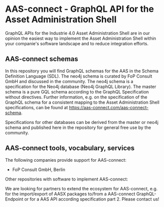 # AAS-connect - GraphQL API for the Asset Administration Shell

GraphQL APIs for the Industrie 4.0 Asset Administration Shell are in our opinion the easiest way to implement the Asset Administration Shell within your companie's software landscape and to reduce integration efforts.  

## AAS-connect schemas

In this repository you will find GraphQL schemas for the AAS in the Schema Definition Language (SDL). The neo4j schema is curated by FoP Consult GmbH and discussed in the community. The neo4j schema is a specification for the Neo4j database (Neo4j GraphQL Library). The master schema is a pure GQL schema according to the GraphQL Specification without directives. Further information, e.g. on the specification of the GraphQL schema for a consistent mapping to the Asset Administration Shell specifications, can be found at https://aas-connect.com/aas-connect-schema. 

Specifications for other databases can be derived from the master or neo4j schema and published here in the repository for general free use by the community. 

## AAS-connect tools, vocabulary, services

The following companies provide support for AAS-connect:

- FoP Consult GmbH, Berlin

Other repositories with software to implement AAS-connect:


We are looking for partners to extend the ecosystem for AAS-connect, e.g. for the import/export of AASX packages to/from a AAS-connect GraphQL-Endpoint or for a AAS API according specification part 2.
Please contact us!

